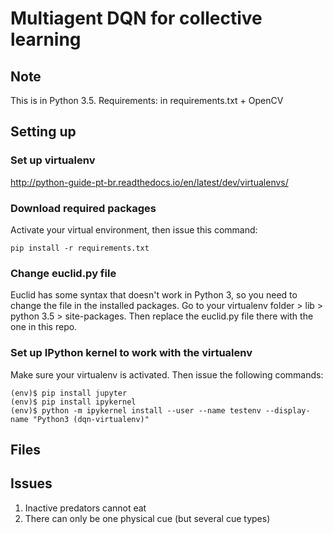 # Multiagent DQN for collective learning
## Note
This is in Python 3.5.
Requirements: in requirements.txt + OpenCV

## Setting up
### Set up virtualenv
http://python-guide-pt-br.readthedocs.io/en/latest/dev/virtualenvs/

### Download required packages
Activate your virtual environment, then issue this command:
```
pip install -r requirements.txt
```

### Change euclid.py file
Euclid has some syntax that doesn't work in Python 3, so you need to change the file in the installed packages.
Go to your virtualenv folder > lib > python 3.5 > site-packages. Then replace the euclid.py file there with the one in this repo.

### Set up IPython kernel to work with the virtualenv
Make sure your virtualenv is activated. Then issue the following commands:
```
(env)$ pip install jupyter
(env)$ pip install ipykernel
(env)$ python -m ipykernel install --user --name testenv --display-name "Python3 (dqn-virtualenv)"
```
## Files

## Issues
1. Inactive predators cannot eat
2. There can only be one physical cue (but several cue types)
